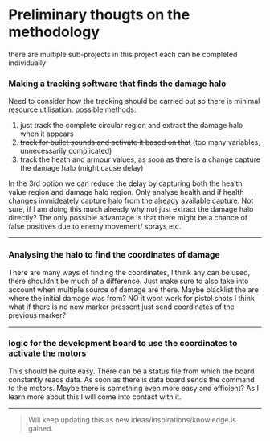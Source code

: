 # Preliminary thougts on the methodology
there are multiple sub-projects in this project each can be completed individually
### Making a tracking software that finds the damage halo
Need to consider how the tracking should be carried out so there is minimal resource utilisation.
possible methods:
1. just track the complete circular region and extract the damage halo when it appears
2. ~~track for bullet sounds and activate it based on that~~ (too many variables, unnecessarily complicated)
3. track the heath and armour values, as soon as there is a change capture the damage halo (might cause delay)

In the 3rd option we can reduce the delay by capturing both the health value region and damage halo region.
Only analyse health and if health changes immideately capture halo from the already available capture.
Not sure, if I am doing this much already why not just extract the damage halo directly?
The only possible advantage is that there might be a chance of false positives due to enemy movement/ sprays etc.

--- 
### Analysing the halo to find the coordinates of damage
There are many ways of finding the coordinates, I think any can be used, there shouldn't be much of a difference.
Just make sure to also take into account when multiple source of damage are there.
Maybe blacklist the are where the initial damage was from?
NO it wont work for pistol shots I think
what if there is no new marker pressent just send coordinates of the previous marker?

---
### logic for the development board to use the coordinates to activate the motors
This should be quite easy. There can be a status file from which the board constantly reads data.
As soon as there is data board sends the command to the motors.
Maybe there is something even more easy and efficient? As I learn more about this I will come into contact with it.

---
>Will keep updating this as new ideas/inspirations/knowledge is gained.